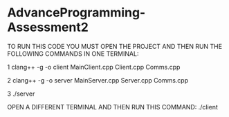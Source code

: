 # AdvanceProgramming-Assessment2

TO RUN THIS CODE YOU MUST OPEN THE PROJECT AND THEN RUN THE FOLLOWING COMMANDS IN ONE TERMINAL:

1
clang++ -g -o client MainClient.cpp Client.cpp Comms.cpp

2
clang++ -g -o server MainServer.cpp Server.cpp Comms.cpp

3
./server

OPEN A DIFFERENT TERMINAL AND THEN RUN THIS COMMAND:
./client